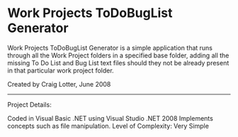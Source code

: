 Work Projects ToDoBugList Generator
===================================

Work Projects ToDoBugList Generator is a simple application that runs through all the Work Project folders in a specified base folder, adding all the missing To Do List and Bug List text files should they not be already present in that particular work project folder.

Created by Craig Lotter, June 2008

*********************************

Project Details:

Coded in Visual Basic .NET using Visual Studio .NET 2008
Implements concepts such as file manipulation.
Level of Complexity: Very Simple
